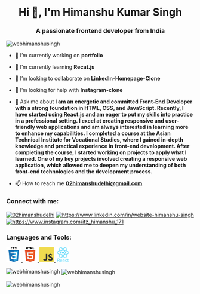 <h1 align="center">Hi 👋, I'm Himanshu Kumar Singh</h1>
<h3 align="center">A passionate frontend developer from India</h3>

<p align="left"> <img src="https://komarev.com/ghpvc/?username=webhimanshusingh&label=Profile%20views&color=0e75b6&style=flat" alt="webhimanshusingh" /> </p>

- 🔭 I’m currently working on **portfolio**

- 🌱 I’m currently learning **Recat.js**

- 👯 I’m looking to collaborate on **LinkedIn-Homepage-Clone**

- 🤝 I’m looking for help with **Instagram-clone**

- 💬 Ask me about **I am an energetic and committed Front-End Developer with a strong foundation in HTML, CSS, and JavaScript. Recently, I have started using React.js and am eager to put my skills into practice in a professional setting. I excel at creating responsive and user-friendly web applications and am always interested in learning more to enhance my capabilities.
I completed a course at the Asian Technical Institute for Vocational Studies, where I gained in-depth knowledge and practical experience in front-end development. After completing the course, I started working on projects to apply what I learned. One of my key projects involved creating a responsive web application, which allowed me to deepen my understanding of both front-end technologies and the development process.**

- 📫 How to reach me **02himanshudelhi@gmail.com**

<h3 align="left">Connect with me:</h3>
<p align="left">
<a href="https://twitter.com/02himanshudelhi" target="blank"><img align="center" src="https://raw.githubusercontent.com/rahuldkjain/github-profile-readme-generator/master/src/images/icons/Social/twitter.svg" alt="02himanshudelhi" height="30" width="40" /></a>
<a href="https://linkedin.com/in/https://www.linkedin.com/in/website-himanshu-singh" target="blank"><img align="center" src="https://raw.githubusercontent.com/rahuldkjain/github-profile-readme-generator/master/src/images/icons/Social/linked-in-alt.svg" alt="https://www.linkedin.com/in/website-himanshu-singh" height="30" width="40" /></a>
<a href="https://instagram.com/https://www.instagram.com/itz_himanshu_171" target="blank"><img align="center" src="https://raw.githubusercontent.com/rahuldkjain/github-profile-readme-generator/master/src/images/icons/Social/instagram.svg" alt="https://www.instagram.com/itz_himanshu_171" height="30" width="40" /></a>
</p>

<h3 align="left">Languages and Tools:</h3>
<p align="left"> <a href="https://www.w3schools.com/css/" target="_blank" rel="noreferrer"> <img src="https://raw.githubusercontent.com/devicons/devicon/master/icons/css3/css3-original-wordmark.svg" alt="css3" width="40" height="40"/> </a> <a href="https://www.w3.org/html/" target="_blank" rel="noreferrer"> <img src="https://raw.githubusercontent.com/devicons/devicon/master/icons/html5/html5-original-wordmark.svg" alt="html5" width="40" height="40"/> </a> <a href="https://developer.mozilla.org/en-US/docs/Web/JavaScript" target="_blank" rel="noreferrer"> <img src="https://raw.githubusercontent.com/devicons/devicon/master/icons/javascript/javascript-original.svg" alt="javascript" width="40" height="40"/> </a> <a href="https://reactjs.org/" target="_blank" rel="noreferrer"> <img src="https://raw.githubusercontent.com/devicons/devicon/master/icons/react/react-original-wordmark.svg" alt="react" width="40" height="40"/> </a> </p>

<p><img align="left" src="https://github-readme-stats.vercel.app/api/top-langs?username=webhimanshusingh&show_icons=true&locale=en&layout=compact" alt="webhimanshusingh" /></p>

<p>&nbsp;<img align="center" src="https://github-readme-stats.vercel.app/api?username=webhimanshusingh&show_icons=true&locale=en" alt="webhimanshusingh" /></p>

<p><img align="center" src="https://github-readme-streak-stats.herokuapp.com/?user=webhimanshusingh&" alt="webhimanshusingh" /></p>
